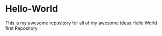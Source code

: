 Hello-World
===========
This is my awesome repository for all of my awesome ideas
Hello World first Repository

